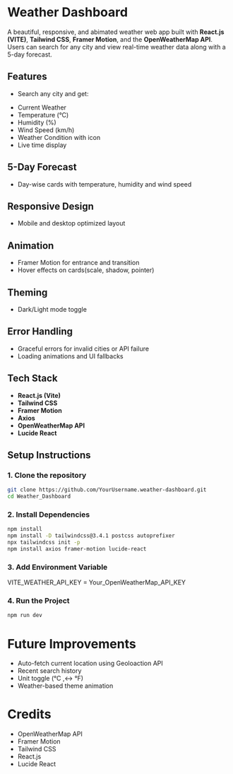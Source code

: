 # Weather Dashboard

A beautiful, responsive, and abimated weather web app built with **React.js (VITE)**, **Tailwind CSS**,  **Framer Motion**, and the **OpenWeatherMap API**.
Users can search for any city and view real-time weather data along with a 5-day forecast.


## Features

* Search any city and get:
- Current Weather
- Temperature (°C)
- Humidity (%)
- Wind Speed (km/h)
- Weather Condition with icon
- Live time display

## 5-Day Forecast
- Day-wise cards with temperature, humidity and wind speed

## Responsive Design
- Mobile and desktop optimized layout

## Animation
- Framer Motion for entrance and transition
- Hover effects on cards(scale, shadow, pointer)

## Theming
- Dark/Light mode toggle

## Error Handling
- Graceful errors for invalid cities or API failure
- Loading animations and UI fallbacks

## Tech Stack
- **React.js (Vite)**
- **Tailwind CSS**
- **Framer Motion**
- **Axios**
- **OpenWeatherMap API**
- **Lucide React**

## Setup Instructions
### 1. Clone the repository
```bash
git clone https://github.com/YourUsername.weather-dashboard.git
cd Weather_Dashboard
```

### 2. Install Dependencies
```bash
npm install
npm install -D tailwindcss@3.4.1 postcss autoprefixer
npx tailwindcss init -p
npm install axios framer-motion lucide-react
```

### 3. Add Environment Variable
VITE_WEATHER_API_KEY = Your_OpenWeatherMap_API_KEY

### 4. Run the Project
```bash
npm run dev
```
# Future Improvements
- Auto-fetch current location using Geoloaction API
- Recent search history
- Unit toggle (°C ,<-> °F)
- Weather-based theme animation

# Credits
- OpenWeatherMap API
- Framer Motion
- Tailwind CSS
- React.js
- Lucide React